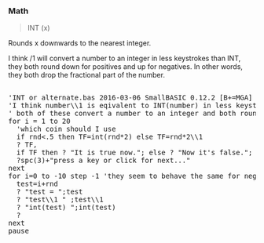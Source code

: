 ### Math

> INT (x)

Rounds x downwards to the nearest integer.

I think /1 will convert a number to an integer in less keystrokes than INT, they both round down for positives and up for negatives.
In other words, they both drop the fractional part of the number.
<pre>

'INT or alternate.bas 2016-03-06 SmallBASIC 0.12.2 [B+=MGA]
'I think number\\1 is eqivalent to INT(number) in less keystrokes
' both of these convert a number to an integer and both round down to do it.
for i = 1 to 20
  'which coin should I use
  if rnd<.5 then TF=int(rnd*2) else TF=rnd*2\\1
  ? TF,
  if TF then ? "It is true now."; else ? "Now it's false.";
  ?spc(3)+"press a key or click for next..."
next
for i=0 to -10 step -1 'they seem to behave the same for negatives too
  test=i+rnd
  ? "test = ";test
  ? "test\\1 " ;test\\1
  ? "int(test) ";int(test)
  ?
next
pause

</pre>

